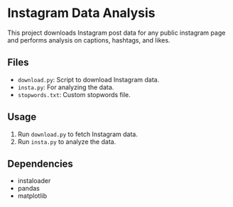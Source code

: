 # Instagram Data Analysis
This project downloads Instagram post data for any public instagram page and performs analysis on captions, hashtags, and likes.

## Files
- `download.py`: Script to download Instagram data.
- `insta.py`: For analyzing the data.
- `stopwords.txt`: Custom stopwords file.

## Usage
1. Run `download.py` to fetch Instagram data.
2. Run `insta.py` to analyze the data.

## Dependencies
- instaloader
- pandas
- matplotlib
